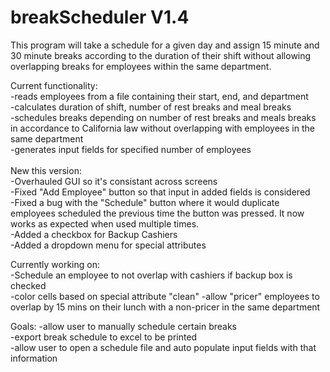 # breakScheduler V1.4
This program will take a schedule for a given day and assign 15 minute and 30 minute breaks according to the duration of their shift without allowing overlapping breaks for employees within the same department.

Current functionality: <br />
-reads employees from a file containing their start, end, and department <br />
-calculates duration of shift, number of rest breaks and meal breaks <br />
-schedules breaks depending on number of rest breaks and meals breaks in accordance to California law without overlapping with employees in the same department <br />
-generates input fields for specified number of employees <br />
 <br />
 New this version:  <br />
 -Overhauled GUI so it's consistant across screens  <br />
 -Fixed "Add Employee" button so that input in added fields is considered <br />
 -Fixed a bug with the "Schedule" button where it would duplicate employees scheduled the previous time the button was pressed. It now works as expected when used multiple times.  <br />
 -Added a checkbox for Backup Cashiers  <br />
 -Added a dropdown menu for special attributes  <br />
 
Currently working on: <br />
-Schedule an employee to not overlap with cashiers if backup box is checked  <br />
-color cells based on special attribute "clean"
-allow "pricer" employees to overlap by 15 mins on their lunch with a non-pricer in the same department  <br />

Goals:
-allow user to manually schedule certain breaks <br />
-export break schedule to excel to be printed<br />
-allow user to open a schedule file and auto populate input fields with that information <br />
